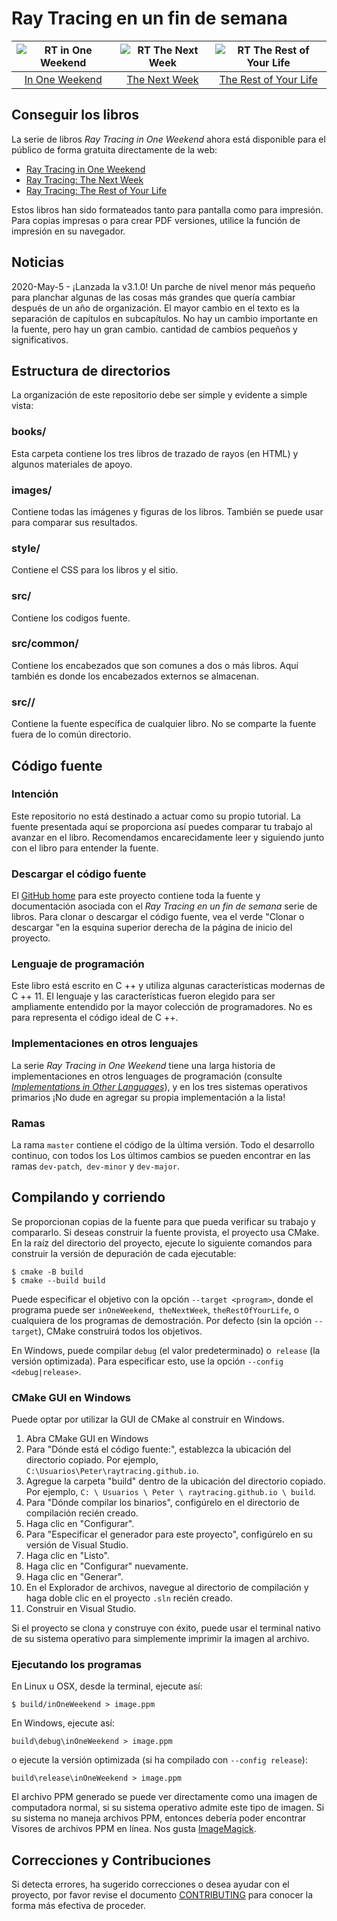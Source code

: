 Ray Tracing en un fin de semana
====================================================================================================

| ![RT in One Weekend][cover1] | ![RT The Next Week][cover2] | ![RT The Rest of Your Life][cover3] |
|:----------------------------:|:---------------------------:|:-----------------------------------:|
|   [In One Weekend][book1]    |   [The Next Week][book2]    |   [The Rest of Your Life][book3]    |


Conseguir los libros
------------------
La serie de libros _Ray Tracing in One Weekend_ ahora está disponible para el público de forma gratuita directamente
de la web:

  - [Ray Tracing in One Weekend][web1]
  - [Ray Tracing: The Next Week][web2]
  - [Ray Tracing: The Rest of Your Life][web3]

Estos libros han sido formateados tanto para pantalla como para impresión. Para copias impresas o para crear PDF versiones, utilice la función de impresión en su navegador.

Noticias
-----
2020-May-5 - ¡Lanzada la v3.1.0! Un parche de nivel menor más pequeño para planchar algunas de las cosas más grandes que quería cambiar después de un año de organización. El mayor cambio en el texto es la separación de capítulos en subcapítulos. No hay un cambio importante en la fuente, pero hay un gran cambio. cantidad de cambios pequeños y significativos.


Estructura de directorios
-------------------
La organización de este repositorio debe ser simple y evidente a simple vista:

### books/
Esta carpeta contiene los tres libros de trazado de rayos (en HTML) y algunos materiales de apoyo.

### images/
Contiene todas las imágenes y figuras de los libros. También se puede usar para comparar sus resultados.

### style/
Contiene el CSS para los libros y el sitio.

### src/
Contiene los codigos fuente.

### src/common/
Contiene los encabezados que son comunes a dos o más libros. Aquí también es donde los encabezados externos se almacenan.

### src/<book>/
Contiene la fuente específica de cualquier libro. No se comparte la fuente fuera de lo común directorio.


Código fuente
-----------
### Intención
Este repositorio no está destinado a actuar como su propio tutorial. La fuente presentada aquí se proporciona así puedes comparar tu trabajo al avanzar en el libro. Recomendamos encarecidamente leer y
siguiendo junto con el libro para entender la fuente.


### Descargar el código fuente
El [GitHub home][] para este proyecto contiene toda la fuente y documentación asociada con el _Ray
Tracing en un fin de semana_ serie de libros. Para clonar o descargar el código fuente, vea el verde "Clonar o descargar "en la esquina superior derecha de la página de inicio del proyecto.

### Lenguaje de programación
Este libro está escrito en C ++ y utiliza algunas características modernas de C ++ 11. El lenguaje y las características fueron elegido para ser ampliamente entendido por la mayor colección de programadores. No es para representa el código ideal de C ++.

### Implementaciones en otros lenguajes
La serie _Ray Tracing in One Weekend_ tiene una larga historia de implementaciones en otros lenguages de 
programación (consulte [_Implementations in Other Languages_][implementations]), y en los tres
sistemas operativos primarios ¡No dude en agregar su propia implementación a la lista!

### Ramas
La rama `master` contiene el código de la última versión. Todo el desarrollo continuo, con todos los
Los últimos cambios se pueden encontrar en las ramas `dev-patch`,` dev-minor` y `dev-major`.


Compilando y corriendo
---------------------
Se proporcionan copias de la fuente para que pueda verificar su trabajo y compararlo. Si deseas construir
la fuente provista, el proyecto usa CMake. En la raíz del directorio del proyecto, ejecute lo siguiente
comandos para construir la versión de depuración de cada ejecutable:

    $ cmake -B build
    $ cmake --build build

Puede especificar el objetivo con la opción `--target <program>`, donde el programa puede ser `inOneWeekend`,` theNextWeek`, `theRestOfYourLife`, o cualquiera de los programas de demostración. Por defecto (sin la opción `--target`), CMake construirá todos los objetivos.

En Windows, puede compilar `debug` (el valor predeterminado) o` release` (la versión optimizada). Para
especificar esto, use la opción `--config <debug|release>`.

### CMake GUI en Windows
Puede optar por utilizar la GUI de CMake al construir en Windows.

1. Abra CMake GUI en Windows
2. Para "Dónde está el código fuente:", establezca la ubicación del directorio copiado. Por ejemplo,
    `C:\Usuarios\Peter\raytracing.github.io`.
3. Agregue la carpeta "build" dentro de la ubicación del directorio copiado. Por ejemplo,
    `C: \ Usuarios \ Peter \ raytracing.github.io \ build`.
4. Para "Dónde compilar los binarios", configúrelo en el directorio de compilación recién creado.
5. Haga clic en "Configurar".
6. Para "Especificar el generador para este proyecto", configúrelo en su versión de Visual Studio.
7. Haga clic en "Listo".
8. Haga clic en "Configurar" nuevamente.
9. Haga clic en "Generar".
10. En el Explorador de archivos, navegue al directorio de compilación y haga doble clic en el proyecto `.sln` recién creado.
11. Construir en Visual Studio.

Si el proyecto se clona y construye con éxito, puede usar el terminal nativo de su sistema operativo para simplemente imprimir la imagen al archivo.

### Ejecutando los programas

En Linux u OSX, desde la terminal, ejecute así:

    $ build/inOneWeekend > image.ppm

En Windows, ejecute así:

    build\debug\inOneWeekend > image.ppm

o ejecute la versión optimizada (si ha compilado con `--config release`):

    build\release\inOneWeekend > image.ppm

El archivo PPM generado se puede ver directamente como una imagen de computadora normal, si su sistema operativo admite este tipo de imagen. Si su sistema no maneja archivos PPM, entonces debería poder encontrar Visores de archivos PPM en línea. Nos gusta [ImageMagick][].


Correcciones y Contribuciones
----------------------------
Si detecta errores, ha sugerido correcciones o desea ayudar con el proyecto, por favor
revise el documento [CONTRIBUTING][] para conocer la forma más efectiva de proceder.



[book1]:                    books/RayTracingInOneWeekend.html
[book2]:                    books/RayTracingTheNextWeek.html
[book3]:                    books/RayTracingTheRestOfYourLife.html
[CONTRIBUTING]:             ./CONTRIBUTING.md
[cover1]:                   images/RTOneWeekend-small.jpg
[cover2]:                   images/RTNextWeek-small.jpg
[cover3]:                   images/RTRestOfYourLife-small.jpg
[GitHub home]:              https://github.com/kurganpsp/raytracing_raw.github.io
[ImageMagick]:              https://imagemagick.org/
[web1]:                     https://raytracing.github.io/books/RayTracingInOneWeekend.html
[web2]:                     https://raytracing.github.io/books/RayTracingTheNextWeek.html
[web3]:                     https://raytracing.github.io/books/RayTracingTheRestOfYourLife.html
[implementations]:          https://github.com/RayTracing/raytracing.github.io/wiki/Implementations-in-Other-Languages
